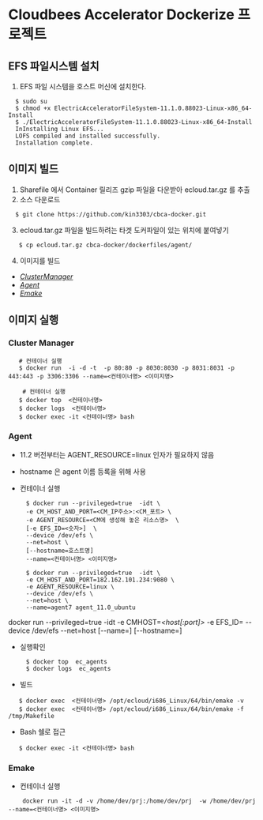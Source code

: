 # Cloudbees Accelerator Dockerize 프로젝트

## EFS 파일시스템 설치

  1. EFS 파일 시스템을 호스트 머신에 설치한다.

  ```console
    $ sudo su
    $ chmod +x ElectricAcceleratorFileSystem-11.1.0.88023-Linux-x86_64-Install
    $ ./ElectricAcceleratorFileSystem-11.1.0.88023-Linux-x86_64-Install
    InInstalling Linux EFS... 
    LOFS compiled and installed successfully.
    Installation complete.
  ``` 

## 이미지 빌드

  1. Sharefile 에서  Container 릴리즈 gzip 파일을 다운받아 ecloud.tar.gz 를 추출
  2. 소스 다운로드
  ```console
    $ git clone https://github.com/kin3303/cbca-docker.git
  ```
  3. ecloud.tar.gz 파일을 빌드하려는 타겟 도커파일이 있는 위치에 붙여넣기
  ```console
     $ cp ecloud.tar.gz cbca-docker/dockerfiles/agent/
  ```
  
  4. 이미지를 빌드
  - [*ClusterManager*](https://github.com/kin3303/cbca-docker/blob/master/dockerfiles/cm)
  - [*Agent*](https://github.com/kin3303/cbca-docker/tree/master/dockerfiles/agent)
  - [*Emake*](https://github.com/kin3303/cbca-docker/tree/master/dockerfiles/agent)  
  
  
## 이미지 실행

### Cluster Manager
  
  ```console
     # 컨테이너 실행
     $ docker run  -i -d -t  -p 80:80 -p 8030:8030 -p 8031:8031 -p 443:443 -p 3306:3306 --name=<컨테이너명> <이미지명>
     
      # 컨테이너 실행
     $ docker top  <컨테이너명>
     $ docker logs  <컨테이너명>
     $ docker exec -it <컨테이너명> bash
  ```
  
### Agent
  
  - 11.2 버전부터는 AGENT_RESOURCE=linux 인자가 필요하지 않음
  - hostname 은 agent 이름 등록을 위해 사용
  
  - 컨테이너 실행
  ```console
       $ docker run --privileged=true  -idt \
       -e CM_HOST_AND_PORT=<CM_IP주소>:<CM_포트> \
       -e AGENT_RESOURCE=<CM에 생성해 놓은 리소스명>  \
       [-e EFS_ID=<숫자>]  \
       --device /dev/efs \
       --net=host \
       [--hostname=호스트명]
       --name=<컨테이너명> <이미지명>
       
       $ docker run --privileged=true  -idt \
       -e CM_HOST_AND_PORT=182.162.101.234:9080 \
       -e AGENT_RESOURCE=linux \
       --device /dev/efs \
       --net=host \
       --name=agent7 agent_11.0_ubuntu  
  ```


docker run --privileged=true -idt -e CMHOST=*\<host\[:port\]\>* -e EFS_ID= --device /dev/efs --net=host [--name=] [--hostname=]


  - 실행확인  
  ```console
       $ docker top  ec_agents
       $ docker logs  ec_agents
  ```
  
  - 빌드
  ```console
     $ docker exec  <컨테이너명> /opt/ecloud/i686_Linux/64/bin/emake -v
     $ docker exec  <컨테이너명> /opt/ecloud/i686_Linux/64/bin/emake -f /tmp/Makefile
  ```
  
  - Bash 쉘로 접근

  ```console
     $ docker exec -it <컨테이너명> bash
  ```
  
### Emake
  
  - 컨테이너 실행
  
  ```console
      docker run -it -d -v /home/dev/prj:/home/dev/prj  -w /home/dev/prj --name=<컨테이너명> <이미지명>
  ```   
